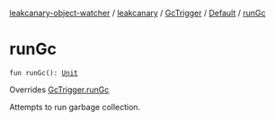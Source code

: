 [leakcanary-object-watcher](../../../index.md) / [leakcanary](../../index.md) / [GcTrigger](../index.md) / [Default](index.md) / [runGc](./run-gc.md)

# runGc

`fun runGc(): `[`Unit`](https://kotlinlang.org/api/latest/jvm/stdlib/kotlin/-unit/index.html)

Overrides [GcTrigger.runGc](../run-gc.md)

Attempts to run garbage collection.


